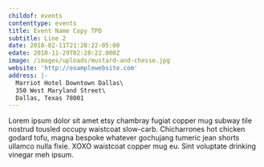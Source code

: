 ```yaml
---
childof: events
contenttype: events
title: Event Name Copy TPD
subtitle: Line 2
date: 2018-02-11T21:28:22-05:00
edate: 2018-11-29T02:28:22.000Z
image: /images/uploads/mustard-and-chesse.jpg
website: 'http://examplewebsite.com'
address: |-
  Marriot Hotel Downtown Dallas\
  350 West Maryland Street\
  Dallas, Texas 78001
---
```

Lorem ipsum dolor sit amet etsy chambray fugiat copper mug subway tile nostrud tousled occupy waistcoat slow-carb. Chicharrones hot chicken godard tofu, magna bespoke whatever gochujang tumeric jean shorts ullamco nulla fixie. XOXO waistcoat copper mug eu. Sint voluptate drinking vinegar meh ipsum.
